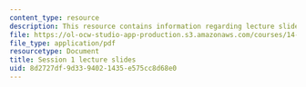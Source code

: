 ```yaml
---
content_type: resource
description: This resource contains information regarding lecture slide 1.
file: https://ol-ocw-studio-app-production.s3.amazonaws.com/courses/14-581-international-economics-i-spring-2013/8d2727df9d3394021435e575cc8d68e0_MIT14_581S13_Lecslides1.pdf
file_type: application/pdf
resourcetype: Document
title: Session 1 lecture slides
uid: 8d2727df-9d33-9402-1435-e575cc8d68e0
---
```

